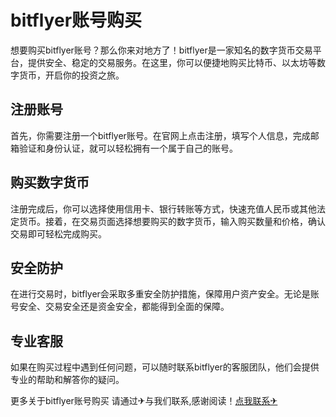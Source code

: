 # bitflyer账号购买

想要购买bitflyer账号？那么你来对地方了！bitflyer是一家知名的数字货币交易平台，提供安全、稳定的交易服务。在这里，你可以便捷地购买比特币、以太坊等数字货币，开启你的投资之旅。

## 注册账号

首先，你需要注册一个bitflyer账号。在官网上点击注册，填写个人信息，完成邮箱验证和身份认证，就可以轻松拥有一个属于自己的账号。

## 购买数字货币

注册完成后，你可以选择使用信用卡、银行转账等方式，快速充值人民币或其他法定货币。接着，在交易页面选择想要购买的数字货币，输入购买数量和价格，确认交易即可轻松完成购买。

## 安全防护

在进行交易时，bitflyer会采取多重安全防护措施，保障用户资产安全。无论是账号安全、交易安全还是资金安全，都能得到全面的保障。

## 专业客服

如果在购买过程中遇到任何问题，可以随时联系bitflyer的客服团队，他们会提供专业的帮助和解答你的疑问。

更多关于bitflyer账号购买 请通过✈与我们联系,感谢阅读！[点我联系✈](https://data.G208.com)